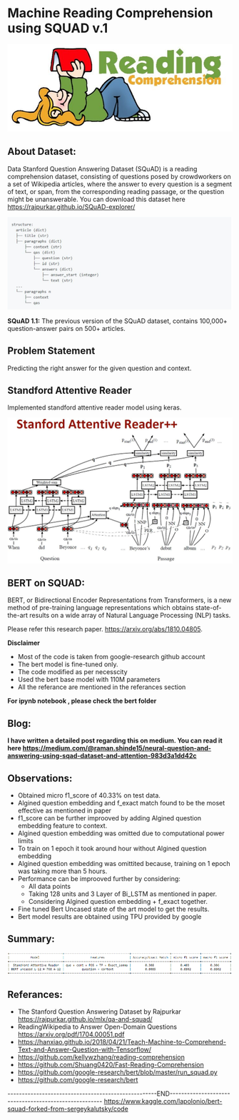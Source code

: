 # Machine Reading Comprehension using SQUAD v.1

![Reading Coprehension](/images/reading_comprehension.jpg)

## About Dataset:
Data Stanford Question Answering Dataset (SQuAD) is a reading comprehension dataset, consisting of questions posed by crowdworkers on a set of Wikipedia articles, where the answer to every question is a segment of text, or span, from the corresponding reading passage, or the question might be unanswerable. You can download this dataset here https://rajpurkar.github.io/SQuAD-explorer/

![Data Strucutre](/images/dataset.PNG)

**SQuAD 1.1:** The previous version of the SQuAD dataset, contains 100,000+ question-answer pairs on 500+ articles.

## Problem Statement
Predicting the right answer for the given question and context.

## Standford Attentive Reader
Implemented standford attentive reader model using keras.

![Standford Attentive Reader](/images/model.JPG)

## BERT on SQUAD:

BERT, or Bidirectional Encoder Representations from Transformers, is a new method of pre-training language representations which obtains state-of-the-art results on a wide array of Natural Language Processing (NLP) tasks.

Please refer this research paper. https://arxiv.org/abs/1810.04805.

**Disclaimer**

- Most of the code is taken from google-research github account
- The bert model is fine-tuned only.
- The code modified as per necesscity
- Used the bert base model with 110M parameters
- All the referance are mentioned in the referances section

**For ipynb notebook , please check the bert folder**

## Blog:
**I have written a detailed post regarding this on medium. You can read it here https://medium.com/@raman.shinde15/neural-question-and-answering-using-sqad-dataset-and-attention-983d3a1dd42c**


## Observations:

* Obtained micro f1_score of 40.33% on test data.
* Algined question embedding and f_exact match found to be the moset effective as mentioned in paper
* f1_score can be further improoved by adding Algined question embedding feature to context.
* Algined question embedding was omitted due to computational power limits
* To train on 1 epoch it took around hour without Algined question embedding
* Algined question embedding was omittited because, training on 1 epoch was taking more than 5 hours.
* Performance can be improoved further by considering:
    * All data points
    * Taking 128 units and 3 Layer of Bi_LSTM as mentioned in paper.
    * Considering Algined question embedding + f_exact together.
* Fine tuned Bert Uncased state of the art model to get the results.
* Bert model results are obtained using TPU provided by google

## Summary:
 
![Summary](/images/summary.PNG)
 
## Referances:

* The Stanford Question Answering Dataset by Rajpurkar https://rajpurkar.github.io/mlx/qa-and-squad/
* ReadingWikipedia to Answer Open-Domain Questions https://arxiv.org/pdf/1704.00051.pdf
* https://hanxiao.github.io/2018/04/21/Teach-Machine-to-Comprehend-Text-and-Answer-Question-with-Tensorflow/
* https://github.com/kellywzhang/reading-comprehension
* https://github.com/Shuang0420/Fast-Reading-Comprehension
* https://github.com/google-research/bert/blob/master/run_squad.py
* https://github.com/google-research/bert



----------------------------------------------------END------------------------------------------------------
https://www.kaggle.com/lapolonio/bert-squad-forked-from-sergeykalutsky/code

